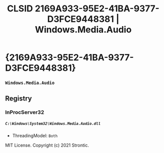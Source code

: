 ﻿---
title: "CLSID 2169A933-95E2-41BA-9377-D3FCE9448381 | Windows.Media.Audio"
excerpt: What is COM-Object CLSID 2169A933-95E2-41BA-9377-D3FCE9448381?
---

# {2169A933-95E2-41BA-9377-D3FCE9448381}

### `Windows.Media.Audio`

## Registry


### InProcServer32

##### `C:\Windows\System32\Windows.Media.Audio.dll`
* ThreadingModel: `Both`

MIT License. Copyright (c) 2021 Strontic.


